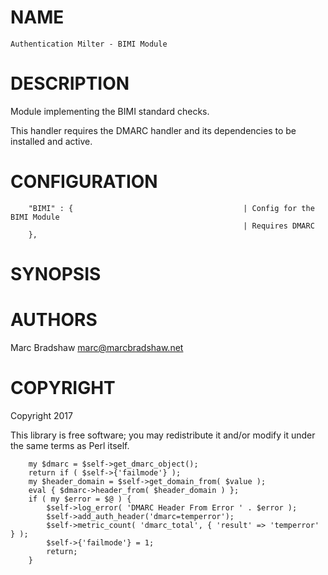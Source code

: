# NAME

    Authentication Milter - BIMI Module

# DESCRIPTION

Module implementing the BIMI standard checks.

This handler requires the DMARC handler and its dependencies to be installed and active.

# CONFIGURATION

        "BIMI" : {                                      | Config for the BIMI Module
                                                        | Requires DMARC
        },

# SYNOPSIS

# AUTHORS

Marc Bradshaw <marc@marcbradshaw.net>

# COPYRIGHT

Copyright 2017

This library is free software; you may redistribute it and/or
modify it under the same terms as Perl itself.

        my $dmarc = $self->get_dmarc_object();
        return if ( $self->{'failmode'} );
        my $header_domain = $self->get_domain_from( $value );
        eval { $dmarc->header_from( $header_domain ) };
        if ( my $error = $@ ) {
            $self->log_error( 'DMARC Header From Error ' . $error );
            $self->add_auth_header('dmarc=temperror');
            $self->metric_count( 'dmarc_total', { 'result' => 'temperror' } );
            $self->{'failmode'} = 1;
            return;
        }
